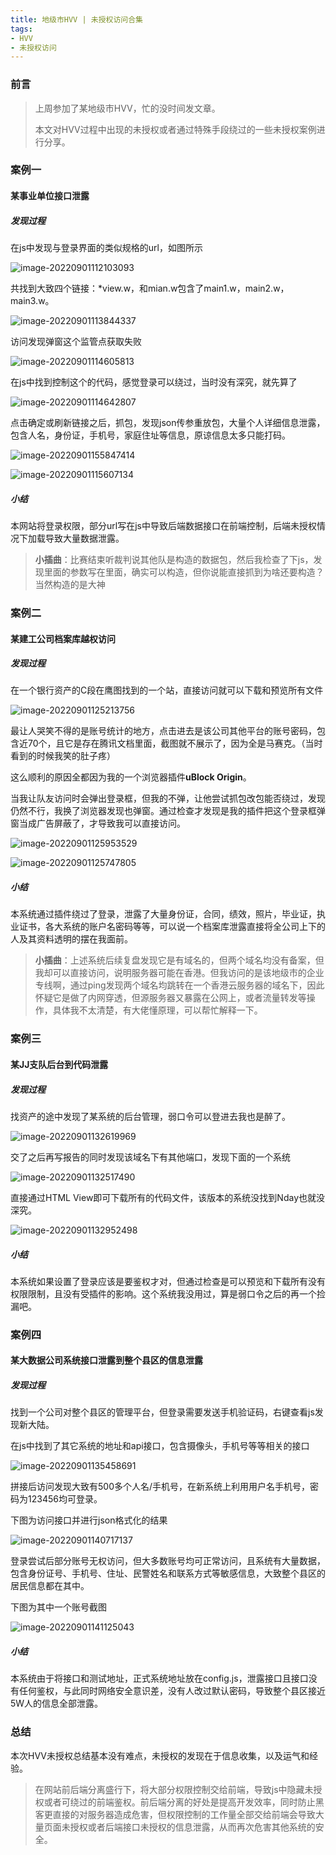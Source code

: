 ```yaml
---
title: 地级市HVV | 未授权访问合集
tags: 
- HVV
- 未授权访问
---
```


### 前言

> 上周参加了某地级市HVV，忙的没时间发文章。
>
> 本文对HVV过程中出现的未授权或者通过特殊手段绕过的一些未授权案例进行分享。

<!--more-->

### 案例一

#### 某事业单位接口泄露

##### 发现过程

在js中发现与登录界面的类似规格的url，如图所示

![image-20220901112103093](https://i0.hdslb.com/bfs/album/3da4c7303492c0601e03a559e4f393c346d64661.png)

共找到大致四个链接：*view.w，和mian.w包含了main1.w，main2.w，main3.w。

![image-20220901113844337](https://i0.hdslb.com/bfs/album/d367ccfb4019e9c703a95646fa370fca185d27c3.png)

访问发现弹窗这个监管点获取失败

![image-20220901114605813](https://i0.hdslb.com/bfs/album/8df63ed7215f04f1c29fa3fd8a09cf15c858bbe2.png)

在js中找到控制这个的代码，感觉登录可以绕过，当时没有深究，就先算了

![image-20220901114642807](https://i0.hdslb.com/bfs/album/3b8328f3b00c9a1ed1811e7a5b9d5a021bf94287.png)

点击确定或刷新链接之后，抓包，发现json传参重放包，大量个人详细信息泄露，包含人名，身份证，手机号，家庭住址等信息，原谅信息太多只能打码。

![image-20220901155847414](https://i0.hdslb.com/bfs/album/d3709df6d037c58a50b6f828c0366975c8305a35.png)

![image-20220901115607134](https://i0.hdslb.com/bfs/album/13bed21abd6220fa367777842e473e39ce2eec5c.png)

##### 小结

本网站将登录权限，部分url写在js中导致后端数据接口在前端控制，后端未授权情况下加载导致大量数据泄露。

> **小插曲**：比赛结束听裁判说其他队是构造的数据包，然后我检查了下js，发现里面的参数写在里面，确实可以构造，但你说能直接抓到为啥还要构造？当然构造的是大神

### 案例二

#### 某建工公司档案库越权访问

##### 发现过程

在一个银行资产的C段在鹰图找到的一个站，直接访问就可以下载和预览所有文件

![image-20220901125213756](https://i0.hdslb.com/bfs/album/4d644eb20cef205d2ecc71e13ddc054cf4f5530a.png)

最让人哭笑不得的是账号统计的地方，点击进去是该公司其他平台的账号密码，包含近70个，且它是存在腾讯文档里面，截图就不展示了，因为全是马赛克。（当时看到的时候我笑的肚子疼）

这么顺利的原因全都因为我的一个浏览器插件**uBlock Origin**。

当我让队友访问时会弹出登录框，但我的不弹，让他尝试抓包改包能否绕过，发现仍然不行，我换了浏览器发现也弹窗。通过检查才发现是我的插件把这个登录框弹窗当成广告屏蔽了，才导致我可以直接访问。

![image-20220901125953529](https://i0.hdslb.com/bfs/album/b91ca1abd7324406e7a5b0a8d74108c6e67fd91f.png)

![image-20220901125747805](https://i0.hdslb.com/bfs/album/894d2ae8836f3b8461d81dfcc50ef05a4216a373.png)

##### 小结

本系统通过插件绕过了登录，泄露了大量身份证，合同，绩效，照片，毕业证，执业证书，各大系统的账户名密码等等，可以说一个档案库泄露直接将全公司上下的人及其资料透明的摆在我面前。

> **小插曲**：上述系统后续复盘发现它是有域名的，但两个域名均没有备案，但我却可以直接访问，说明服务器可能在香港。但我访问的是该地级市的企业专线啊，通过ping发现两个域名均跳转在一个香港云服务器的域名下，因此怀疑它是做了内网穿透，但源服务器又暴露在公网上，或者流量转发等操作，具体我不太清楚，有大佬懂原理，可以帮忙解释一下。

### 案例三

#### 某JJ支队后台到代码泄露

##### 发现过程

找资产的途中发现了某系统的后台管理，弱口令可以登进去我也是醉了。

![image-20220901132619969](https://i0.hdslb.com/bfs/album/d1ce63175f89a4104abb596dee0ccc73a54b73df.png)

交了之后再写报告的同时发现该域名下有其他端口，发现下面的一个系统

![image-20220901132517490](https://i0.hdslb.com/bfs/album/c360a79429dff2342be29f22ed5dce341982ed0f.png)

直接通过HTML View即可下载所有的代码文件，该版本的系统没找到Nday也就没深究。

![image-20220901132952498](https://i0.hdslb.com/bfs/album/ec55a1feed2407b04ed69de4be582ccd7ae7c993.png)

##### 小结

本系统如果设置了登录应该是要鉴权才对，但通过检查是可以预览和下载所有没有权限限制，且没有受插件的影响。这个系统我没用过，算是弱口令之后的再一个捡漏吧。

### 案例四

#### 某大数据公司系统接口泄露到整个县区的信息泄露

##### 发现过程

找到一个公司对整个县区的管理平台，但登录需要发送手机验证码，右键查看js发现新大陆。

在js中找到了其它系统的地址和api接口，包含摄像头，手机号等等相关的接口

![image-20220901135458691](https://i0.hdslb.com/bfs/album/702143f849d97af61a0b0905dc97604d089cce25.png)

拼接后访问发现大致有500多个人名/手机号，在新系统上利用用户名手机号，密码为123456均可登录。

下图为访问接口并进行json格式化的结果

![image-20220901140717137](https://i0.hdslb.com/bfs/album/9b22b546c2f74a31873260ebd5248f29c7197d66.png)

登录尝试后部分账号无权访问，但大多数账号均可正常访问，且系统有大量数据，包含身份证号、手机号、住址、民警姓名和联系方式等敏感信息，大致整个县区的居民信息都在其中。

下图为其中一个账号截图

![image-20220901141125043](https://i0.hdslb.com/bfs/album/b2909b8083fdf96a10c99f2ce83734ac892900b9.png)

##### 小结

本系统由于将接口和测试地址，正式系统地址放在config.js，泄露接口且接口没有任何鉴权，与此同时网络安全意识差，没有人改过默认密码，导致整个县区接近5W人的信息全部泄露。

### 总结

本次HVV未授权总结基本没有难点，未授权的发现在于信息收集，以及运气和经验。

> 在网站前后端分离盛行下，将大部分权限控制交给前端，导致js中隐藏未授权或者可绕过的前端鉴权。前后端分离的好处是提高开发效率，同时防止黑客更直接的对服务器造成危害，但权限控制的工作量全部交给前端会导致大量页面未授权或者后端接口未授权的信息泄露，从而再次危害其他系统的安全。
